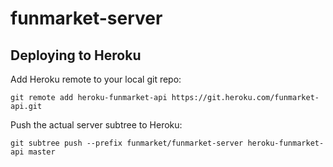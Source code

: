 # funmarket-server

## Deploying to Heroku

Add Heroku remote to your local git repo:

    git remote add heroku-funmarket-api https://git.heroku.com/funmarket-api.git

Push the actual server subtree to Heroku:

	git subtree push --prefix funmarket/funmarket-server heroku-funmarket-api master
